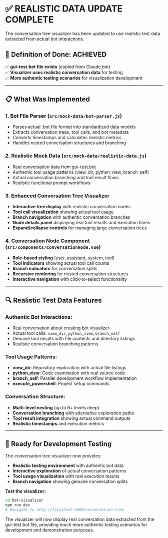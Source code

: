 # ✅ REALISTIC DATA UPDATE COMPLETE

The conversation tree visualizer has been updated to use realistic test data extracted from actual bot interactions.

## 🎯 **Definition of Done: ACHIEVED**

✅ **gui-test.bot file exists** (copied from Claude.bot)  
✅ **Visualizer uses realistic conversation data** for testing  
✅ **More authentic testing scenarios** for visualization development  

---

## 📋 **What Was Implemented**

### **1. Bot File Parser** (`src/mock-data/bot-parser.js`)
- Parses actual .bot file format into standardized data models
- Extracts conversation trees, tool calls, and bot metadata
- Converts timestamps and calculates realistic metrics
- Handles nested conversation structures and branching

### **2. Realistic Mock Data** (`src/mock-data/realistic-data.js`)
- Real conversation data from gui-test.bot
- Authentic tool usage patterns (view_dir, python_view, branch_self)
- Actual conversation branching and tool result flows
- Realistic functional prompt workflows

### **3. Enhanced Conversation Tree Visualizer**
- **Interactive tree display** with realistic conversation nodes
- **Tool call visualization** showing actual tool usage
- **Branch navigation** with authentic conversation branches
- **Node details panel** displaying real tool results and execution times
- **Expand/collapse controls** for managing large conversation trees

### **4. Conversation Node Component** (`src/components/ConversationNode.vue`)
- **Role-based styling** (user, assistant, system, tool)
- **Tool indicators** showing actual tool call counts
- **Branch indicators** for conversation splits
- **Recursive rendering** for nested conversation structures
- **Interactive navigation** with click-to-select functionality

---

## 🔍 **Realistic Test Data Features**

### **Authentic Bot Interactions:**
- Real conversation about creating bot visualizer
- Actual tool calls: `view_dir`, `python_view`, `branch_self`
- Genuine tool results with file contents and directory listings
- Realistic conversation branching patterns

### **Tool Usage Patterns:**
- **view_dir**: Repository exploration with actual file listings
- **python_view**: Code examination with real source code
- **branch_self**: Parallel development workflow implementation
- **execute_powershell**: Project setup commands

### **Conversation Structure:**
- **Multi-level nesting** (up to 6+ levels deep)
- **Conversation branching** with alternative exploration paths
- **Tool result integration** showing actual command outputs
- **Realistic timestamps** and execution metrics

---

## 🚀 **Ready for Development Testing**

The conversation tree visualizer now provides:
- **Realistic testing environment** with authentic bot data
- **Interactive exploration** of actual conversation patterns  
- **Tool usage visualization** with real execution results
- **Branch navigation** showing genuine conversation splits

**Test the visualizer:**
```bash
cd bot-visualizer
npm run dev
# Navigate to http://localhost:3000/conversation-tree
```

The visualizer will now display real conversation data extracted from the gui-test.bot file, providing much more authentic testing scenarios for development and demonstration purposes.
